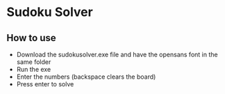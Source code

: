 # Sudoku Solver

## How to use
* Download the sudokusolver.exe file and have the opensans font in the same folder
* Run the exe
* Enter the numbers (backspace clears the board)
* Press enter to solve